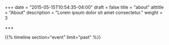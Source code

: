 +++
date = "2015-05-15T10:54:35-04:00"
draft = false
title = "about"
alttitle = "About"
description = "Lorem ipsum dolor sit amet consectetur."
weight = 3

+++

{{% timeline section="event" limit="past" %}}
